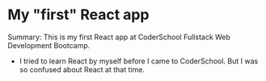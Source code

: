 # My "first" React app

Summary: This is my first React app at CoderSchool Fullstack Web Development Bootcamp.

- I tried to learn React by myself before I came to CoderSchool. But I was so confused about React at that time.
